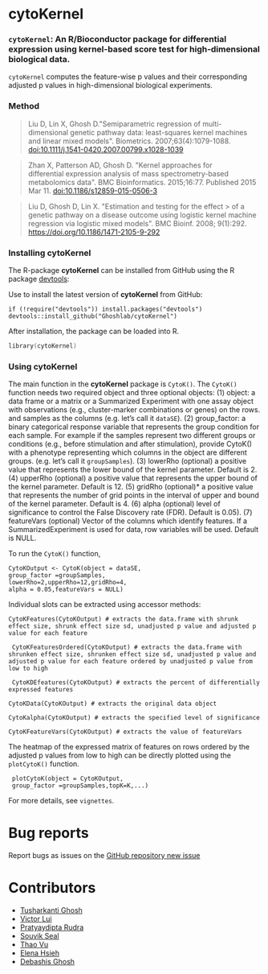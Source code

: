 cytoKernel
====

### `cytoKernel`: An R/Bioconductor package for differential expression using kernel-based score test for high-dimensional biological data.

`cytoKernel` computes the 
feature-wise p values and their corresponding 
adjusted p values in high-dimensional biological experiments.

### Method

> Liu D, Lin X, Ghosh D."Semiparametric regression of
> multi-dimensional genetic pathway data: least-squares 
> kernel machines and linear mixed models". Biometrics. 2007;63(4):1079-1088.
> <doi:10.1111/j.1541-0420.2007.00799.x1028-1039>

> Zhan X, Patterson AD, Ghosh D. "Kernel approaches for   
> differential expression analysis of mass spectrometry-based
> metabolomics data". BMC Bioinformatics. 2015;16:77. Published 2015 Mar 11. 
> <doi:10.1186/s12859-015-0506-3>

> Liu D, Ghosh D, Lin X. "Estimation and testing for the effect > of a genetic pathway on a disease outcome using logistic
> kernel machine regression via logistic mixed models". BMC 
> Bioinf. 2008; 9(1):292.
> <https://doi.org/10.1186/1471-2105-9-292>


### Installing cytoKernel

The R-package **cytoKernel** can be installed from GitHub using the R package
[devtools](https://github.com/hadley/devtools):

Use to install the latest version of **cytoKernel** from GitHub:

    if (!require("devtools")) install.packages("devtools")
    devtools::install_github("Ghoshlab/cytoKernel")

After installation, the package can be loaded into R.
```s
library(cytoKernel)
```
    

### Using cytoKernel

The main function in the **cytoKernel** package is `CytoK()`. The `CytoK()`
function needs two required object and three optional objects: (1)
object: a data frame or a matrix or a Summarized Experiment with one
assay object with observations (e.g., cluster-marker combinations or genes) on the rows.
and samples as the columns (e.g. let’s call it `dataSE`).
(2) group_factor: a binary categorical response variable
that represents the group condition for each sample. For example if the samples represent two different groups or conditions (e.g., before stimulation and after stimulation), provide CytoK() with a phenotype representing which columns in the object are different groups. (e.g. let’s call it `groupSamples`).
(3) lowerRho (optional) a positive value that represents the lower bound of the kernel parameter. Default is 2.
(4) upperRho (optional) a positive value that represents the upper bound of the kernel parameter. Default is 12.
(5) gridRho (optional)* a positive value that represents the number of grid points in the interval of upper and bound of the kernel parameter. Default is 4.
(6) alpha (optional) level of significance to control the False Discovery
rate (FDR). Default is 0.05).
(7) featureVars (optional) Vector of the columns which identify features. If a SummarizedExperiment is used for data, row variables will be used. Default is NULL.

To run the `CytoK()` function,

    CytoKOutput <- CytoK(object = dataSE,
    group_factor =groupSamples,                             lowerRho=2,upperRho=12,gridRho=4,
    alpha = 0.05,featureVars = NULL)

Individual slots can be extracted using accessor methods:

    CytoKFeatures(CytoKOutput) # extracts the data.frame with shrunk effect size, shrunk effect size sd, unadjusted p value and adjusted p value for each feature
    
     CytoKFeaturesOrdered(CytoKOutput) # extracts the data.frame with shrunken effect size, shrunken effect size sd, unadjusted p value and adjusted p value for each feature ordered by unadjusted p value from low to high
     
     CytoKDEfeatures(CytoKOutput) # extracts the percent of differentially expressed features
    
    CytoKData(CytoKOutput) # extracts the original data object
    
    CytoKalpha(CytoKOutput) # extracts the specified level of significance
    
    CytoKFeatureVars(CytoKOutput) # extracts the value of featureVars
    
The heatmap of the expressed matrix of features on rows ordered by the adjusted p values from low to high can be directly
plotted using the `plotCytoK()` function.

     plotCytoK(object = CytoKOutput,
     group_factor =groupSamples,topK=K,...)

For more details, see `vignettes`.

Bug reports
===========

Report bugs as issues on the [GitHub repository new
issue](https://github.com/Ghoshlab/cytoKernel/issues/new)

Contributors
============

-   [Tusharkanti Ghosh](https://github.com/tghosh30)
-   [Victor Lui]()
-   [Pratyaydipta Rudra]()
-   [Souvik Seal]()
-   [Thao Vu]()
-   [Elena Hsieh]()
-   [Debashis Ghosh](https://github.com/ghoshd)

